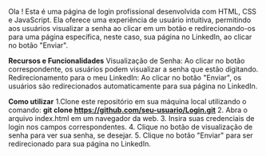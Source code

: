 Ola !
Esta é uma página de login profissional desenvolvida com HTML, CSS e JavaScript. Ela oferece uma experiência de usuário intuitiva, permitindo aos usuários visualizar a senha ao clicar em um botão e redirecionando-os para uma página específica, neste caso, sua página no LinkedIn, ao clicar no botão "Enviar".

**Recursos e Funcionalidades**
Visualização de Senha: Ao clicar no botão correspondente, os usuários podem visualizar a senha que estão digitando.
Redirecionamento para o meu LinkedIn: Ao clicar no botão "Enviar", os usuários são redirecionados automaticamente para sua página no LinkedIn.

**Como utilizar**
1.Clone este repositório em sua máquina local utilizando o comando:
    **git clone https://github.com/seu-usuario/Login.git**
2. Abra o arquivo index.html em um navegador da web.
3. Insira suas credenciais de login nos campos correspondentes.
4. Clique no botão de visualização de senha para ver sua senha, se desejar.
5. Clique no botão "Enviar" para ser redirecionado para sua página no LinkedIn.

